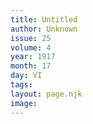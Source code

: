```yaml
---
title: Untitled
author: Unknown
issue: 25
volume: 4
year: 1917
month: 17
day: VI
tags:
layout: page.njk
image:
---
```


